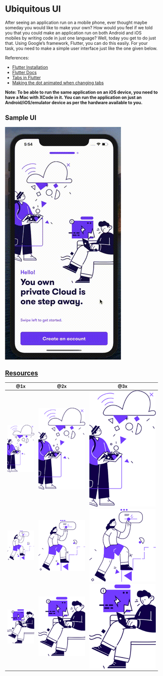 # Ubiquitous UI

After seeing an application run on a mobile phone, ever thought maybe someday you would like to make your own? How would you feel if we told you that you could make an application run on both Android and iOS mobiles by writing code in just one language? Well, today you get to do just that. Using Google’s framework, Flutter, you can do this easily. For your task, you need to make a simple user interface just like the one given below. 

References: 
- [Flutter Installation](https://flutter.dev/docs/get-started/install)
- [Flutter Docs](https://flutter.dev/docs)
- [Tabs in Flutter](https://flutter.dev/docs/cookbook/design/tabs)
- [Making the dot animated when changing tabs](https://pub.dev/packages/dots_indicator)

**Note: To be able to run the same application on an iOS device, you need to have a Mac with XCode in it. You can run the application on just an Android/iOS/emulator device as per the hardware available to you.**

## Sample UI

![sample-ui](./sample-ui.gif)

## [Resources](./resources)
| @1x	| @2x	| @3x	|
|-	|-	|-	|
| ![art-cloud](./resources/art-cloud.png) | ![art-cloud](./resources/art-cloud%402x.png) | ![art-cloud@3x](./resources/art-cloud%403x.png) |
| ![art-stairs](./resources/art-stairs.png) | ![art-stairs](./resources/art-stairs%402x.png) | ![art-stairs@3x](./resources/art-stairs%403x.png) |
| ![art-work](./resources/art-work.png) | ![art-work](./resources/art-work%402x.png) | ![art-work@3x](./resources/art-work%403x.png) |
